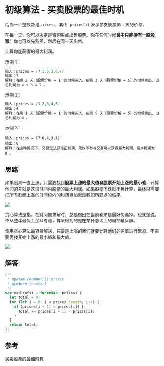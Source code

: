 # 初级算法 - 买卖股票的最佳时机

<!--
 * @Author: rich1e
 * @Date: 2022-07-10 14:21:59
 * @LastEditors: rich1e
 * @LastEditTime: 2022-07-10 14:58:15
-->

给你一个整数数组 `prices` ，其中  `prices[i]` 表示某支股票第 `i` 天的价格。

在每一天，你可以决定是否购买或出售股票。你在任何时候**最多只能持有一股股票**。你也可以先购买，然后在同一天出售。

计算你能获得的最大利润。

示例 1：

```markdown
输入：prices = [7,1,5,3,6,4]
输出：7
解释：在第 2 天（股票价格 = 1）的时候买入，在第 3 天（股票价格 = 5）的时候卖出, 这笔交易所能获得利润 = 5 - 1 = 4 。随后，在第 4 天（股票价格 = 3）的时候买入，在第 5 天（股票价格 = 6）的时候卖出, 这笔交易所能获得利润 = 6 - 3 = 3 。
总利润为 4 + 3 = 7 。
```

示例 2：

```markdown
输入：prices = [1,2,3,4,5]
输出：4
解释：在第 1 天（股票价格 = 1）的时候买入，在第 5 天（股票价格 = 5）的时候卖出, 这笔交易所能获得利润 = 5 - 1 = 4。
总利润为 4 。
```

示例 3：

```
输入：prices = [7,6,4,3,1]
输出：0
解释：在这种情况下, 交易无法获得正利润，所以不参与交易可以获得最大利润，最大利润为 0 。
```

## 思路

如果股票一直上涨，只需要找到**股票上涨的最大值和股票开始上涨的最小值**，计算他们的差就是这段时间内股票的最大利润。如果股票下跌就不用计算，最终只需要把所有股票上涨的时间段内的利润累加就是我们所要求的结果.

![](https://pic.leetcode-cn.com/1610414787-FKOtDL-image.png)

贪心算法是指，在对问题求解时，总是做出在当前看来是最好的选择。也就是说，不从整体最优上加以考虑，算法得到的是在某种意义上的局部最优解。

使用贪心算法最容易解决，只要是上涨的我们就要计算他们的差值进行累加，不需要再找开始上涨的最小值和最大值。

![](https://pic.leetcode-cn.com/1610414875-NsxMdt-image.png)

## 解答

```javascript
/**
 * @param {number[]} prices
 * @return {number}
 */
var maxProfit = function (prices) {
  let total = 0;
  for (let i = 0; i < prices.length; i++) {
    if (prices[i + 1] > prices[i]) {
      total += prices[i + 1] - prices[i];
    }
  }
  return total;
};
```

## 参考

[买卖股票的最佳时机](https://leetcode.cn/leetbook/read/top-interview-questions-easy/x2zsx1/)
